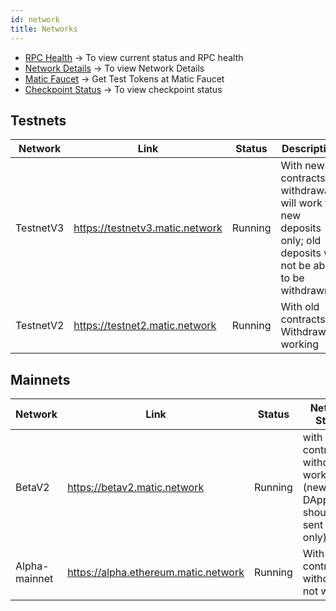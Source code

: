 ```yaml
---
id: network
title: Networks
---
```


- [RPC Health](https://status.matic.today) -> To view current status and RPC health
- [Network Details](network-detail) -> To view Network Details
- [Matic Faucet](https://faucet.matic.network/) -> Get Test Tokens at Matic Faucet
- [Checkpoint Status](https://status.matic.today/#/checkpoints) -> To view checkpoint status

## Testnets
| Network   | Link | Status         | Description                                                                                                   |
|-----------|------|----------------|----------------------------------------------------------------------------------------------------------------|
| TestnetV3 | https://testnetv3.matic.network | Running        | With new contracts, withdrawals will work for new deposits only; old deposits will not be able to be withdrawn |
| TestnetV2 | https://testnet2.matic.network | Running        | With old contracts; Withdrawals working                                                                        |


## Mainnets
| Network       | Link | Status     | Network Status                                                               |
|---------------|------|------------|------------------------------------------------------------------------------|
| BetaV2        |  https://betav2.matic.network | Running    | with old contracts: withdrawals working (new DApps should be sent here only) |
| Alpha-mainnet | https://alpha.ethereum.matic.network | Running    | With old contracts; withdrawals not working                                  |